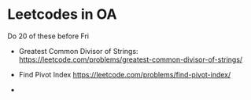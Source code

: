 
# Leetcodes in OA

Do 20 of these before Fri 

- Greatest Common Divisor of Strings:
https://leetcode.com/problems/greatest-common-divisor-of-strings/ 

- Find Pivot Index
https://leetcode.com/problems/find-pivot-index/

- 